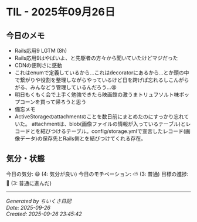 # TIL - 2025年09月26日

## 今日のメモ
- Rails応用9 LGTM (8h)
- Rails応用9はやばいよ、と先駆者の方々から聞いていたけどマジだった
- CDNの便利さに感動
- これはenumで定義しているから...これはdecoratorにあるから...とか頭の中で繋がりや役割を整理しながらやっているけど日を跨げば忘れるしこんがらがる、みんなどう管理しているんだろう...😫
- 明日もくもく会で上手く勉強できたら映画館の激うまトリュフソルト味ポップコーンを買って帰ろうと思う
- 備忘メモ
- ActiveStorageのattachmentのことを数日前にまとめたのにすっかり忘れていた。
attachmentは、blob(画像ファイルの情報が入っているテーブル)とレコードとを結びつけるテーブル。config/storage.ymlで宣言したレコード(画像データ)の保存先とRails側とを結びつけてくれる存在。

## 気分・状態
今日の気分: 😄 (4: 気分が良い)
今日のモチベーション: ⛅ (3: 普通)
目標の進捗: 🌱 (3: 普通に進んだ)

---
*Generated by ちいくさ日記*  
*Date: 2025-09-26*  
*Created: 2025-09-26 23:45:42*
